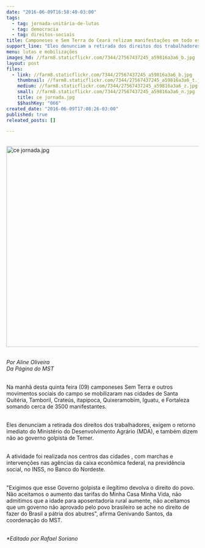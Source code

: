 ```yaml
---
date: "2016-06-09T16:58:40-03:00"
tags:
  - tag: jornada-unitária-de-lutas
  - tag: democracia
  - tag: direitos-sociais
title: Camponeses e Sem Terra do Ceará relizam manifestações em todo estado
support_line: "Eles denunciam a retirada dos direitos dos trabalhadores, exigem o retorno imediato do Ministério do Desenvolvimento Agrário, e também dizem não ao governo golpista de Temer."
menu: lutas e mobilizações
images_hd: //farm8.staticflickr.com/7344/27567437245_a59816a3a6_b.jpg
layout: post
files:
  - link: //farm8.staticflickr.com/7344/27567437245_a59816a3a6_b.jpg
    thumbnail: //farm8.staticflickr.com/7344/27567437245_a59816a3a6_t.jpg
    medium: //farm8.staticflickr.com/7344/27567437245_a59816a3a6_z.jpg
    small: //farm8.staticflickr.com/7344/27567437245_a59816a3a6_n.jpg
    title: ce jornada.jpg
    $$hashKey: "066"
created_date: "2016-06-09T17:08:26-03:00"
published: true
releated_posts: []

---
```

<p><br />
<img alt="ce jornada.jpg" height="525" src="//farm8.staticflickr.com/7344/27567437245_a59816a3a6_b.jpg" width="700" /></p>

<p><br />
<em>Por Aline Oliveira<br />
Da P&aacute;gina do MST</em></p>

<p><br />
Na manh&atilde; desta quinta feira (09) camponeses Sem Terra e outros movimentos sociais do campo se mobilizaram nas cidades de Santa Quit&eacute;ria, Tamboril, Crate&uacute;s, itapipoca, Quixeramobim, Iguatu, e Fortaleza somando cerca de 3500 manifestantes.</p>

<p><br />
Eles denunciam a retirada dos direitos dos trabalhadores, exigem o retorno imediato do Minist&eacute;rio do Desenvolvimento Agr&aacute;rio (MDA), e tamb&eacute;m dizem n&atilde;o ao governo golpista de Temer.</p>

<p><br />
A atividade foi realizada nos centros das cidades , com marchas e interven&ccedil;&otilde;es nas ag&ecirc;ncias da caixa econ&ocirc;mica federal, na previd&ecirc;ncia social, no INSS, no Banco do Nordeste.</p>

<p><br />
&quot;Exigimos que esse Governo golpista e ileg&iacute;timo devolva o direito do povo. N&atilde;o aceitamos o aumento das tarifas do Minha Casa Minha Vida, n&atilde;o admitimos que a idade para aposentadoria rural aumente, n&atilde;o aceitamos que um governo n&atilde;o aprovado pelo povo brasileiro se ache no direito de fazer do Brasil a p&aacute;tria dos abutres&quot;, afirma Genivando Santos, da coordena&ccedil;&atilde;o do MST.</p>

<p><br />
<em>*Editado por Rafael Soriano</em></p>
